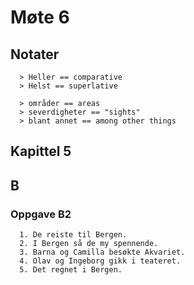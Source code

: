 # Møte 6

## Notater
```
  > Heller == comparative
  > Helst == superlative
```

```
  > områder == areas
  > severdigheter == "sights"
  > blant annet == among other things
```


## Kapittel 5


## B


### Oppgave B2
```
  1. De reiste til Bergen.
  2. I Bergen så de my spennende.
  3. Barna og Camilla besøkte Akvariet.
  4. Olav og Ingeborg gikk i teateret.
  5. Det regnet i Bergen.
```

